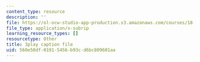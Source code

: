 ```yaml
---
content_type: resource
description: ''
file: https://ol-ocw-studio-app-production.s3.amazonaws.com/courses/18-06sc-linear-algebra-fall-2011/560e50df01915456b93cd6bc809601aa_Go2aLo7ZOlU.vtt
file_type: application/x-subrip
learning_resource_types: []
resourcetype: Other
title: 3play caption file
uid: 560e50df-0191-5456-b93c-d6bc809601aa
---
```

